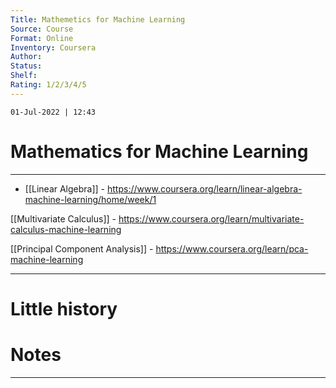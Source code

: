 ```yaml
---
Title: Mathemetics for Machine Learning
Source: Course
Format: Online
Inventory: Coursera
Author: 
Status: 
Shelf: 
Rating: 1/2/3/4/5
---
```

`01-Jul-2022 | 12:43`

# Mathematics for Machine Learning
---

- [[Linear Algebra]] - https://www.coursera.org/learn/linear-algebra-machine-learning/home/week/1 

[[Multivariate Calculus]] - https://www.coursera.org/learn/multivariate-calculus-machine-learning

[[Principal Component Analysis]] - https://www.coursera.org/learn/pca-machine-learning 


---

# Little history



# Notes 
---
